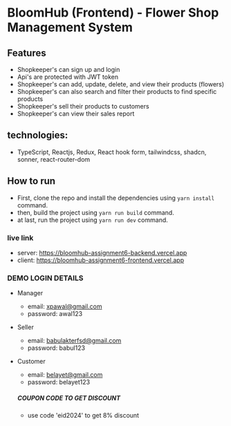 # BloomHub (Frontend) - Flower Shop Management System

## Features

- Shopkeeper's can sign up and login
- Api's are protected with JWT token
- Shopkeeper's can add, update, delete, and view their products (flowers)
- Shopkeeper's can also search and filter their products to find specific products
- Shopkeeper's sell their products to customers
- Shopkeeper's can view their sales report

## technologies:

- TypeScript, Reactjs, Redux, React hook form, tailwindcss, shadcn, sonner, react-router-dom

## How to run

- First, clone the repo and install the dependencies using `yarn install` command.
- then, build the project using `yarn run build` command.
- at last, run the project using `yarn run dev` command.

### live link

- server: https://bloomhub-assignment6-backend.vercel.app
- client: https://bloomhub-assignment6-frontend.vercel.app

### DEMO LOGIN DETAILS

- Manager

  - email: xpawal@gmail.com
  - password: awal123

- Seller

  - email: babulakterfsd@gmail.com
  - password: babul123

- Customer

  - email: belayet@gmail.com
  - password: belayet123

  ##### COUPON CODE TO GET DISCOUNT

  - use code 'eid2024' to get 8% discount
